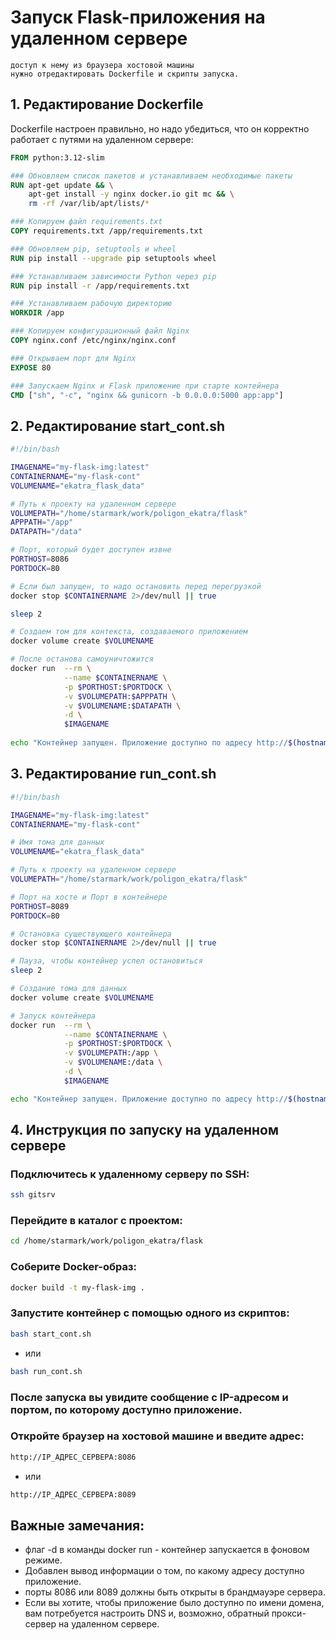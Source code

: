 # Запуск Flask-приложения на удаленном сервере
    доступ к нему из браузера хостовой машины
    нужно отредактировать Dockerfile и скрипты запуска.

## 1. Редактирование Dockerfile
Dockerfile настроен правильно, но надо убедиться, что он корректно работает с путями на удаленном сервере:
```dockerfile
FROM python:3.12-slim

### Обновляем список пакетов и устанавливаем необходимые пакеты
RUN apt-get update && \
    apt-get install -y nginx docker.io git mc && \
    rm -rf /var/lib/apt/lists/*

### Копируем файл requirements.txt
COPY requirements.txt /app/requirements.txt

### Обновляем pip, setuptools и wheel
RUN pip install --upgrade pip setuptools wheel

### Устанавливаем зависимости Python через pip
RUN pip install -r /app/requirements.txt

### Устанавливаем рабочую директорию
WORKDIR /app

### Копируем конфигурационный файл Nginx
COPY nginx.conf /etc/nginx/nginx.conf

### Открываем порт для Nginx
EXPOSE 80

### Запускаем Nginx и Flask приложение при старте контейнера
CMD ["sh", "-c", "nginx && gunicorn -b 0.0.0.0:5000 app:app"]
```

## 2. Редактирование start_cont.sh
```bash
#!/bin/bash

IMAGENAME="my-flask-img:latest"
CONTAINERNAME="my-flask-cont"
VOLUMENAME="ekatra_flask_data"

# Путь к проекту на удаленном сервере
VOLUMEPATH="/home/starmark/work/poligon_ekatra/flask"
APPPATH="/app"
DATAPATH="/data"

# Порт, который будет доступен извне
PORTHOST=8086
PORTDOCK=80

# Если был запущен, то надо остановить перед перегрузкой
docker stop $CONTAINERNAME 2>/dev/null || true

sleep 2

# Создаем том для контекста, создаваемого приложением
docker volume create $VOLUMENAME

# После останова самоуничтожится
docker run  --rm \
            --name $CONTAINERNAME \
            -p $PORTHOST:$PORTDOCK \
            -v $VOLUMEPATH:$APPPATH \
            -v $VOLUMENAME:$DATAPATH \
            -d \
            $IMAGENAME
            
echo "Контейнер запущен. Приложение доступно по адресу http://$(hostname -I | awk '{print $1}'):$PORTHOST"
```

## 3. Редактирование run_cont.sh
```bash
#!/bin/bash

IMAGENAME="my-flask-img:latest"
CONTAINERNAME="my-flask-cont"

# Имя тома для данных
VOLUMENAME="ekatra_flask_data"

# Путь к проекту на удаленном сервере
VOLUMEPATH="/home/starmark/work/poligon_ekatra/flask"

# Порт на хосте и Порт в контейнере    
PORTHOST=8089
PORTDOCK=80

# Остановка существующего контейнера
docker stop $CONTAINERNAME 2>/dev/null || true

# Пауза, чтобы контейнер успел остановиться
sleep 2

# Создание тома для данных
docker volume create $VOLUMENAME

# Запуск контейнера
docker run  --rm \
            --name $CONTAINERNAME \
            -p $PORTHOST:$PORTDOCK \
            -v $VOLUMEPATH:/app \
            -v $VOLUMENAME:/data \
            -d \
            $IMAGENAME

echo "Контейнер запущен. Приложение доступно по адресу http://$(hostname -I | awk '{print $1}'):$PORTHOST"
```

## 4. Инструкция по запуску на удаленном сервере
### Подключитесь к удаленному серверу по SSH:
```bash
ssh gitsrv
```

### Перейдите в каталог с проектом:
```bash
cd /home/starmark/work/poligon_ekatra/flask
```

### Соберите Docker-образ:
```bash
docker build -t my-flask-img .
```

### Запустите контейнер с помощью одного из скриптов:
```bash
bash start_cont.sh
```
* или
```bash
bash run_cont.sh
```

### После запуска вы увидите сообщение с IP-адресом и портом, по которому доступно приложение.

### Откройте браузер на хостовой машине и введите адрес:
```bash
http://IP_АДРЕС_СЕРВЕРА:8086
```
* или
```bash
http://IP_АДРЕС_СЕРВЕРА:8089
```

## Важные замечания:
* флаг -d в команды docker run - контейнер запускается в фоновом режиме.
* Добавлен вывод информации о том, по какому адресу доступно приложение.
* порты 8086 или 8089 должны быть открыты в брандмауэре сервера.
* Если вы хотите, чтобы приложение было доступно по имени домена, вам потребуется настроить DNS и, возможно, обратный прокси-сервер на удаленном сервере.
